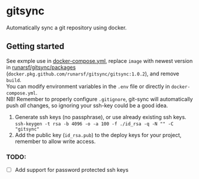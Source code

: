 # gitsync

Automatically sync a git repository using docker.

## Getting started
See exmple use in [docker-compose.yml](./docker-compose.yml), replace `image` with newest version in [runarsf/gitsync/packages](https://github.com/runarsf/gitsync/packages) (`docker.pkg.github.com/runarsf/gitsync/gitsync:1.0.2`), and remove `build`.\
You can modify environment variables in the `.env` file or directly in `docker-compose.yml`.\
NB! Remember to properly configure `.gitignore`, git-sync will automatically push *all* changes, so ignoring your ssh-key could be a good idea.

1. Generate ssh keys (no passphrase), or use already existing ssh keys.\
  `ssh-keygen -t rsa -b 4096 -o -a 100 -f ./id_rsa -q -N "" -C "gitsync"`
2. Add the public key (`id_rsa.pub`) to the deploy keys for your project, remember to allow write access.

### TODO:

- [ ] Add support for password protected ssh keys
